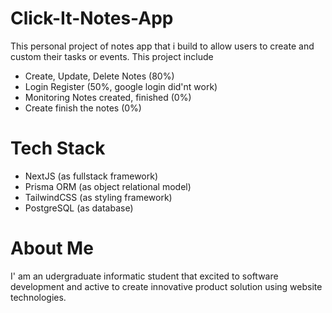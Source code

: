# Click-It-Notes-App
This personal project of notes app that i build to allow users to create and custom their tasks or events. This project include
- Create, Update, Delete Notes (80%)
- Login Register (50%, google login did'nt work)
- Monitoring Notes created, finished (0%)
- Create finish the notes (0%)

# **Tech Stack**
- NextJS (as fullstack framework)
- Prisma ORM (as object relational model)
- TailwindCSS (as styling framework)
- PostgreSQL (as database)

# About Me
I' am an udergraduate informatic student that excited to software development and active to create innovative product solution using website technologies.
